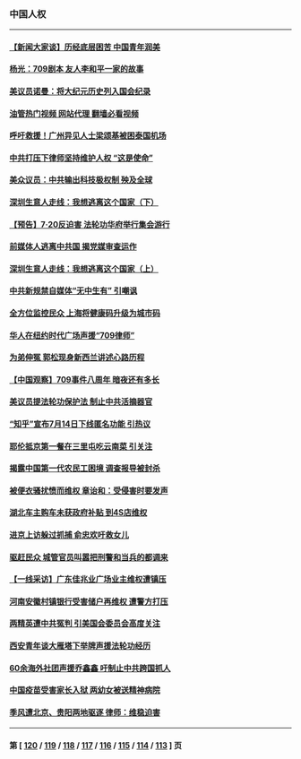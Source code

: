### 中国人权
---
#### [【新闻大家谈】历经底层困苦 中国青年润美](../../pages/ncid278/n14034317.md?07150445) 
#### [杨光：709剧本 友人李和平一家的故事](../../pages/ncid278/n14032047.md?07150445) 
#### [美议员诺曼：将大纪元历史列入国会纪录](../../pages/ncid278/n14033882.md?07150445) 
#### [油管热门视频 网站代理 翻墙必看视频](http://138.2.39.72:81/youtube.html?epic-marker?07150445)
#### [呼吁救援！广州异见人士梁颂基被困泰国机场](../../pages/ncid278/n14033649.md?07150445) 
#### [中共打压下律师坚持维护人权 “这是使命”](../../pages/ncid278/n14033510.md?07150445) 
#### [美众议员：中共输出科技极权制 殃及全球](../../pages/ncid278/n14033494.md?07150445) 
#### [深圳生意人走线：我想逃离这个国家（下）](../../pages/ncid278/n14032435.md?07150445) 
#### [【预告】7‧20反迫害 法轮功华府举行集会游行](../../pages/ncid278/n14032986.md?07150445) 
#### [前媒体人逃离中共国 揭党媒审查运作](../../pages/ncid278/n14032704.md?07150445) 
#### [深圳生意人走线：我想逃离这个国家（上）](../../pages/ncid278/n14031992.md?07150445) 
#### [中共新规禁自媒体“无中生有” 引嘲讽](../../pages/ncid278/n14031964.md?07150445) 
#### [全方位监控民众 上海将健康码升级为城市码](../../pages/ncid278/n14031965.md?07150445) 
#### [华人在纽约时代广场声援“709律师”](../../pages/ncid278/n14031335.md?07150445) 
#### [为弟伸冤 郭松现身新西兰讲述心路历程](../../pages/ncid278/n14030850.md?07150445) 
#### [【中国观察】709事件八周年 暗夜还有多长](../../pages/ncid278/n14030615.md?07150445) 
#### [美议员提法轮功保护法 制止中共活摘器官](../../pages/ncid278/n14030682.md?07150445) 
#### [“知乎”宣布7月14日下线匿名功能 引热议](../../pages/ncid278/n14030168.md?07150445) 
#### [耶伦抵京第一餐在三里屯吃云南菜 引关注](../../pages/ncid278/n14030202.md?07150445) 
#### [揭露中国第一代农民工困境 调查报导被封杀](../../pages/ncid278/n14029209.md?07150445) 
#### [被便衣骚扰愤而维权 章诒和：受侵害时要发声](../../pages/ncid278/n14029224.md?07150445) 
#### [湖北车主购车未获政府补贴 到4S店维权](../../pages/ncid278/n14028707.md?07150445) 
#### [进京上访躲过抓捕 俞忠欢吁救女儿](../../pages/ncid278/n14028226.md?07150445) 
#### [驱赶民众 城管官员叫嚣把刑警和当兵的都调来](../../pages/ncid278/n14027966.md?07150445) 
#### [【一线采访】广东佳兆业广场业主维权遭镇压](../../pages/ncid278/n14028175.md?07150445) 
#### [河南安徽村镇银行受害储户再维权 遭警方打压](../../pages/ncid278/n14026972.md?07150445) 
#### [两精英遭中共冤判 引美国会委员会高度关注](../../pages/ncid278/n14026429.md?07150445) 
#### [西安青年谈大雁塔下举牌声援法轮功经历](../../pages/ncid278/n14026417.md?07150445) 
#### [60余海外社团声援乔鑫鑫 吁制止中共跨国抓人](../../pages/ncid278/n14025268.md?07150445) 
#### [中国疫苗受害家长入狱 两幼女被送精神病院](../../pages/ncid278/n14024727.md?07150445) 
#### [季风遭北京、贵阳两地驱逐 律师：维稳迫害](../../pages/ncid278/n14024015.md?07150445) 

---
#### 第 [ [120](./120.md?07150445) / [119](./119.md?07150445) / [118](./118.md?07150445) / [117](./117.md?07150445) / [116](./116.md?07150445) / [115](./115.md?07150445) / [114](./114.md?07150445) / [113](./113.md?07150445) ] 页
